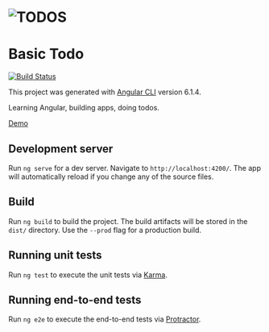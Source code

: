 # ![TODOS](/assets/images/docs/TODOS.png)

# Basic Todo

[![Build Status](https://travis-ci.org/robphoenix/basic-angular-todo-app.svg?branch=master)](https://travis-ci.org/robphoenix/basic-angular-todo-app)

This project was generated with [Angular CLI](https://github.com/angular/angular-cli) version 6.1.4.

Learning Angular, building apps, doing todos.

[Demo](https://basic-angular-todo.netlify.com/)

## Development server

Run `ng serve` for a dev server. Navigate to `http://localhost:4200/`. The app will automatically reload if you change any of the source files.

## Build

Run `ng build` to build the project. The build artifacts will be stored in the `dist/` directory. Use the `--prod` flag for a production build.

## Running unit tests

Run `ng test` to execute the unit tests via [Karma](https://karma-runner.github.io).

## Running end-to-end tests

Run `ng e2e` to execute the end-to-end tests via [Protractor](http://www.protractortest.org/).
